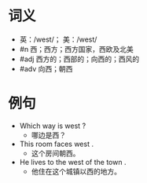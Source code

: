 # 词义
- 英：/west/； 美：/west/
- #n 西；西方；西方国家，西欧及北美
- #adj 西方的；西部的；向西的；西风的
- #adv 向西；朝西
# 例句
- Which way is west ?
	- 哪边是西？
- This room faces west .
	- 这个房间朝西。
- He lives to the west of the town .
	- 他住在这个城镇以西的地方。
